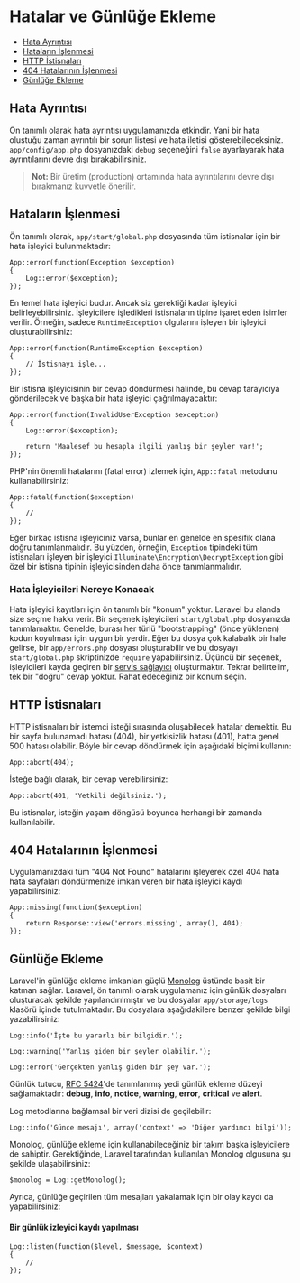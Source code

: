 # Hatalar ve Günlüğe Ekleme

- [Hata Ayrıntısı](#error-detail)
- [Hataların İşlenmesi](#handling-errors)
- [HTTP İstisnaları](#http-exceptions)
- [404 Hatalarının İşlenmesi](#handling-404-errors)
- [Günlüğe Ekleme](#logging)

<a name="error-detail"></a>
## Hata Ayrıntısı

Ön tanımlı olarak hata ayrıntısı uygulamanızda etkindir. Yani bir hata oluştuğu zaman ayrıntılı bir sorun listesi ve hata iletisi gösterebileceksiniz. `app/config/app.php` dosyanızdaki `debug` seçeneğini `false` ayarlayarak hata ayrıntılarını devre dışı bırakabilirsiniz.

> **Not:** Bir üretim (production) ortamında hata ayrıntılarını devre dışı bırakmanız kuvvetle önerilir.

<a name="handling-errors"></a>
## Hataların İşlenmesi

Ön tanımlı olarak, `app/start/global.php` dosyasında tüm istisnalar için bir hata işleyici bulunmaktadır:

	App::error(function(Exception $exception)
	{
		Log::error($exception);
	});

En temel hata işleyici budur. Ancak siz gerektiği kadar işleyici belirleyebilirsiniz. İşleyicilere işledikleri istisnaların tipine işaret eden isimler verilir. Örneğin, sadece `RuntimeException` olgularını işleyen bir işleyici oluşturabilirsiniz:

	App::error(function(RuntimeException $exception)
	{
		// İstisnayı işle...
	});

Bir istisna işleyicisinin bir cevap döndürmesi halinde, bu cevap tarayıcıya gönderilecek ve başka bir hata işleyici çağrılmayacaktır:

	App::error(function(InvalidUserException $exception)
	{
		Log::error($exception);

		return 'Maalesef bu hesapla ilgili yanlış bir şeyler var!';
	});

PHP'nin önemli hatalarını (fatal error) izlemek için, `App::fatal` metodunu kullanabilirsiniz:

	App::fatal(function($exception)
	{
		//
	});

Eğer birkaç istisna işleyiciniz varsa, bunlar en genelde en spesifik olana doğru tanımlanmalıdır. Bu yüzden, örneğin, `Exception` tipindeki tüm istisnaları işleyen bir işleyici `Illuminate\Encryption\DecryptException` gibi özel bir istisna tipinin işleyicisinden daha önce tanımlanmalıdır.

### Hata İşleyicileri Nereye Konacak

Hata işleyici kayıtları için ön tanımlı bir "konum" yoktur. Laravel bu alanda size seçme hakkı verir. Bir seçenek işleyicileri `start/global.php` dosyanızda tanımlamaktır. Genelde, burası her türlü "bootstrapping" (önce yüklenen) kodun koyulması için uygun bir yerdir. Eğer bu dosya çok kalabalık bir hale gelirse, bir `app/errors.php` dosyası oluşturabilir ve bu dosyayı `start/global.php` skriptinizde `require` yapabilirsiniz. Üçüncü bir seçenek, işleyicileri kayda geçiren bir [servis sağlayıcı](/docs/ioc#service-providers) oluşturmaktır. Tekrar belirtelim, tek bir "doğru" cevap yoktur. Rahat edeceğiniz bir konum seçin.

<a name="http-exceptions"></a>
## HTTP İstisnaları

HTTP istisnaları bir istemci isteği sırasında oluşabilecek hatalar demektir. Bu bir sayfa bulunamadı hatası (404), bir yetkisizlik hatası (401), hatta genel 500 hatası olabilir. Böyle bir cevap döndürmek için aşağıdaki biçimi kullanın:

	App::abort(404);

İsteğe bağlı olarak, bir cevap verebilirsiniz:

	App::abort(401, 'Yetkili değilsiniz.');

Bu istisnalar, isteğin yaşam döngüsü boyunca herhangi bir zamanda kullanılabilir.

<a name="handling-404-errors"></a>
## 404 Hatalarının İşlenmesi

Uygulamanızdaki tüm "404 Not Found" hatalarını işleyerek özel 404 hata hata sayfaları döndürmenize imkan veren bir hata işleyici kaydı yapabilirsiniz:

	App::missing(function($exception)
	{
		return Response::view('errors.missing', array(), 404);
	});

<a name="logging"></a>
## Günlüğe Ekleme

Laravel'in günlüğe ekleme imkanları güçlü [Monolog](http://github.com/seldaek/monolog) üstünde basit bir katman sağlar. Laravel, ön tanımlı olarak uygulamanız için günlük dosyaları oluşturacak şekilde yapılandırılmıştır ve bu dosyalar `app/storage/logs` klasörü içinde tutulmaktadır. Bu dosyalara aşağıdakilere benzer şekilde bilgi yazabilirsiniz:

	Log::info('İşte bu yararlı bir bilgidir.');

	Log::warning('Yanlış giden bir şeyler olabilir.');

	Log::error('Gerçekten yanlış giden bir şey var.');

Günlük tutucu, [RFC 5424](http://tools.ietf.org/html/rfc5424)'de tanımlanmış yedi günlük ekleme düzeyi sağlamaktadır: **debug**, **info**, **notice**, **warning**, **error**, **critical** ve **alert**.

Log metodlarına bağlamsal bir veri dizisi de geçilebilir:

	Log::info('Günce mesajı', array('context' => 'Diğer yardımcı bilgi'));

Monolog, günlüğe ekleme için kullanabileceğiniz bir takım başka işleyicilere de sahiptir. Gerektiğinde, Laravel tarafından kullanılan Monolog olgusuna şu şekilde ulaşabilirsiniz:

	$monolog = Log::getMonolog();

Ayrıca, günlüğe geçirilen tüm mesajları yakalamak için bir olay kaydı da yapabilirsiniz:

#### Bir günlük izleyici kaydı yapılması

	Log::listen(function($level, $message, $context)
	{
		//
	});
